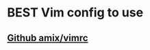 <h1> BEST Vim config to use </h1>

<h2><a href="https://github.com/amix/vimrc"> Github amix/vimrc </a></h1>
